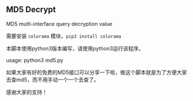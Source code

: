 ## MD5 Decrypt 

MD5 multi-interface query decryption value

需要安装 `colorama` 模块，`pip3 install colorama`

本脚本使用python3版本编写，请使用python3运行该程序。

usage: python3 md5.py

如果大家有好的免费的MD5接口可以分享一下啦，做这个脚本就是为了方便大家去查md5，而不用手动一个一个去查了。

感谢大家的支持！
